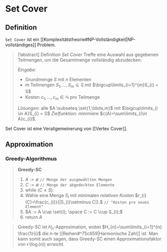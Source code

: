# Set Cover
## Definition
`Set Cover` ist ein [[Komplexitätstheorie#NP-Vollständigkeit|NP-vollständiges]] Problem.

> [!abstract] Definition *Set Cover*
> Treffe eine Auswahl aus gegebenen Teilmengen, um die Gesamtmenge vollständig abzudecken.
> 
> *Eingabe:*
> - Grundmenge $S$ mit $n$ Elementen
> - $m$ Teilmengen $S_{1}, \ldots, S_{m} \subseteq S$ mit $\bigcup\limits_{i=1}^{m}S_{i} = S$
> - Kosten $c_{1},\ldots,c_{m}\in \mathbb{N}$ pro Teilmenge
>   
> *Lösungen:* alle $A \subseteq \set{1,\ldots,m}$ mit $\bigcup\limits_{i \in A}S_{i} = S$
> *Zielfunktion:* minimiere $c(A)=\sum\limits_{i\in A}c_{i}$.

Set Cover ist eine Verallgemeinerung von [[Vertex Cover]].

## Approximation
### Greedy-Algorithmus

> **Greedy-SC**
> 1. $A := \emptyset$  `// Menge der ausgewählten Mengen`
> 2. $C := \emptyset$  `// Menge der abgedeckten Elemente`
> 3. while ($C \neq S$):
> 	1. Wähle eine Menge $S_{i}$ mit minimalen *relativen Kosten* $r_{i}(C)=\frac{c_{i}}{|S_{i}\setminus C|}.$  `// "Kosten pro neues Element"`
> 	3. $A := A \cup \set{i}; \space C := C \cup S_{i};$
> 4. return $A$

> Greedy-SC ist $H_{n}$-Approximation, wobei $H_{n}=\sum\limits_{i=1}^{n} \frac{1}{i}$ die $n$-te [[Reihen#^75c659|Harmonische Zahl]] ist. 
> Man kann somit auch sagen, dass Greedy-SC einen Approximationsfaktor von $\mathcal{O}(\log(n))$ erreicht.


